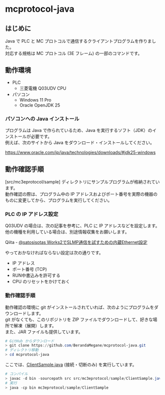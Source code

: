 # mcprotocol-java

## はじめに

Java で PLC と MC プロトコルで通信するクライアントプログラムを作りました。  
対応する規格は MC プロトコル (3E フレーム) の一部のコマンドです。

## 動作環境

* PLC
  * 三菱電機 Q03UDV CPU
* パソコン
  * Windows 11 Pro
  * Oracle OpenJDK 25

### パソコンへの Java インストール

プログラムは Java で作られているため、Java を実行するソフト（JDK）のインストールが必要です。  
例えば、次のサイトから Java をダウンロード・インストールしてください。

https://www.oracle.com/jp/java/technologies/downloads/#jdk25-windows

## 動作確認手順

[src/mc3eprotocol/sample] ディレクトリにサンプルプログラムが格納されています。  
動作確認の際は、プログラム中の IP アドレスおよびポート番号を実際の機器のものに変更してから、プログラムを実行してください。

### PLC の IP アドレス設定

Q03UDV の場合は、次の記事を参考に、PLC に IP アドレスなどを設定します。他の機種を利用している場合は、別途情報収集をお願いします。

Qiita - [@satosisotas Works2でSLMP通信を試すための内蔵Ethernet設定](https://qiita.com/satosisotas/items/38f64c872d161b612071)

やっておかなければならない設定は次の通りです。
* IP アドレス
* ポート番号 (TCP)
* RUN中書込みを許可する
* CPU のリセットをかけておく


### 動作確認手順

動作確認の環境に git がインストールされていれば、次のようにプログラムをダウンロードします。  
git がなくても、このリポジトリを ZIP ファイルでダウンロードして、好きな場所で解凍（展開）します。  
また、JAR ファイルも提供しています。

```powershell
# GitHub からダウンロード
> git clone https://github.com/BerandaMegane/mcprotocol-java.git
# ディレクトリ移動
> cd mcprotocol-java
```

ここでは、[ClientSample.java](src/mc3eprotocol/sample/ClientSample.java) (接続・切断のみ) を実行しています。

```powershell
# コンパイル
> javac -d bin -sourcepath src src/mc3eprotocol/sample/ClientSample.java
# 実行
> java -cp bin mc3eprotocol/sample/ClientSample
```
